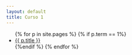 ```yaml
---
layout: default
title: Curso 1
---
```



<ul>
  {% for p in site.pages %}
	{% if p.term == 1%}
      <li>
        <a {% if p.url == page.url %}class="active"{% endif %} href="{{ p.url }}">
          {{ p.title }}
        </a>
      </li>
	{%endif %}
  {% endfor %}
</ul>
